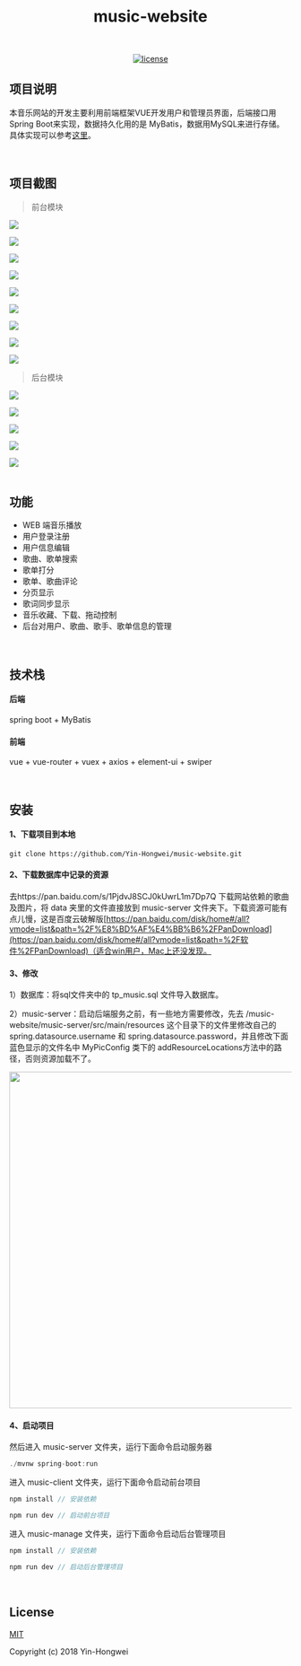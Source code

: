 <h1 align="center">music-website</h1>
<br/>

<p align="center">
  <a href=""><img alt="license" src="https://img.shields.io/github/license/mashape/apistatus.svg?style=flat"></a>
</p>

## 项目说明

本音乐网站的开发主要利用前端框架VUE开发用户和管理员界面，后端接口用Spring Boot来实现，数据持久化用的是 MyBatis，数据用MySQL来进行存储。具体实现可以参考[这里](https://yin-hongwei.github.io/2019/03/04/music/)。

<br/>

## 项目截图

> 前台模块

<img src="https://github.com/Yin-Hongwei/vue-spring-music/blob/master/img/denglu.png"/><br/>

<img src="https://github.com/Yin-Hongwei/vue-spring-music/blob/master/img/shouye.png"/><br/>

<img src="https://github.com/Yin-Hongwei/vue-spring-music/blob/master/img/gedan.png"/><br/>

<img src="https://github.com/Yin-Hongwei/vue-spring-music/blob/master/img/geshou.png"/><br/>

<img src="https://github.com/Yin-Hongwei/vue-spring-music/blob/master/img/my.png"/><br/>

<img src="https://github.com/Yin-Hongwei/vue-spring-music/blob/master/img/gedanxiangqing.png"/><br/>

<img src="https://github.com/Yin-Hongwei/vue-spring-music/blob/master/img/geshouxiangqing.png"/><br/>

<img src="https://github.com/Yin-Hongwei/vue-spring-music/blob/master/img/geci.png"/><br/>

<img src="https://github.com/Yin-Hongwei/vue-spring-music/blob/master/img/sousuo.png"/><br/>

> 后台模块

<img src="https://github.com/Yin-Hongwei/vue-spring-music/blob/master/img/l.png"/><br/>

<img src="https://github.com/Yin-Hongwei/vue-spring-music/blob/master/img/y.png"/><br/>

<img src="https://github.com/Yin-Hongwei/vue-spring-music/blob/master/img/s.png"/><br/>

<img src="https://github.com/Yin-Hongwei/vue-spring-music/blob/master/img/g.png"/><br/>

<img src="https://github.com/Yin-Hongwei/vue-spring-music/blob/master/img/gd.png"/><br/><br/>

## 功能

- WEB 端音乐播放
- 用户登录注册
- 用户信息编辑
- 歌曲、歌单搜索
- 歌单打分
- 歌单、歌曲评论
- 分页显示
- 歌词同步显示
- 音乐收藏、下载、拖动控制
- 后台对用户、歌曲、歌手、歌单信息的管理

<br/>

## 技术栈

#### 后端

spring boot + MyBatis

#### 前端

vue + vue-router + vuex + axios +  element-ui + swiper

<br/>

## 安装

#### 1、下载项目到本地

```
git clone https://github.com/Yin-Hongwei/music-website.git
```

#### 2、下载数据库中记录的资源

去https://pan.baidu.com/s/1PjdvJ8SCJ0kUwrL1m7Dp7Q 下载网站依赖的歌曲及图片，将 data 夹里的文件直接放到 music-server 文件夹下。下载资源可能有点儿慢，这是百度云破解版[https://pan.baidu.com/disk/home#/all?vmode=list&path=%2F%E8%BD%AF%E4%BB%B6%2FPanDownload](https://pan.baidu.com/disk/home#/all?vmode=list&path=%2F软件%2FPanDownload)（适合win用户，Mac上还没发现。

#### 3、修改
1）数据库：将sql文件夹中的 tp_music.sql 文件导入数据库。

2）music-server：启动后端服务之前，有一些地方需要修改，先去 /music-website/music-server/src/main/resources 这个目录下的文件里修改自己的 spring.datasource.username 和 spring.datasource.password，并且修改下面蓝色显示的文件名中 MyPicConfig 类下的 addResourceLocations方法中的路径，否则资源加载不了。

<img src="https://github.com/Yin-Hongwei/vue-spring-music/blob/master/img/Explain.png" width="600"/>

#### 4、启动项目

然后进入 music-server 文件夹，运行下面命令启动服务器

```js
./mvnw spring-boot:run
```

进入 music-client 文件夹，运行下面命令启动前台项目

```js
npm install // 安装依赖

npm run dev // 启动前台项目
```

进入 music-manage 文件夹，运行下面命令启动后台管理项目

```js
npm install // 安装依赖

npm run dev // 启动后台管理项目
```

<br/>

## License

[MIT](http://opensource.org/licenses/MIT)

Copyright (c) 2018 Yin-Hongwei
